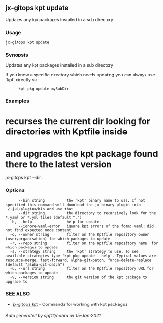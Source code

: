 ## jx-gitops kpt update

Updates any kpt packages installed in a sub directory

### Usage

```
jx-gitops kpt update
```

### Synopsis

Updates any kpt packages installed in a sub directory 

If you know a specific directory which needs updating you can always use 'kpt' directly via: 

          kpt pkg update mySubDir

### Examples

  # recurses the current dir looking for directories with Kptfile inside
  # and upgrades the kpt package found there to the latest version
  jx-gitops kpt --dir .

### Options

```
      --bin string          the 'kpt' binary name to use. If not specified this command will download the jx binary plugin into ~/.jx3/plugins/bin and use that
      --dir string          the directory to recursively look for the *.yaml or *.yml files (default ".")
  -h, --help                help for update
      --ignore-yaml-error   ignore kpt errors of the form: yaml: did not find expected node content
  -o, --owner string        filter on the Kptfile repository owner (user/organisation) for which packages to update
  -r, --repo string         filter on the Kptfile repository name  for which packages to update
  -s, --strategy string     the 'kpt' strategy to use. To see available strategies type 'kpt pkg update --help'. Typical values are: resource-merge, fast-forward, alpha-git-patch, force-delete-replace (default "alpha-git-patch")
  -u, --url string          filter on the Kptfile repository URL for which packages to update
  -v, --version string      the git version of the kpt package to upgrade to
```

### SEE ALSO

* [jx-gitops kpt](jx-gitops_kpt.md)	 - Commands for working with kpt packages

###### Auto generated by spf13/cobra on 15-Jan-2021
